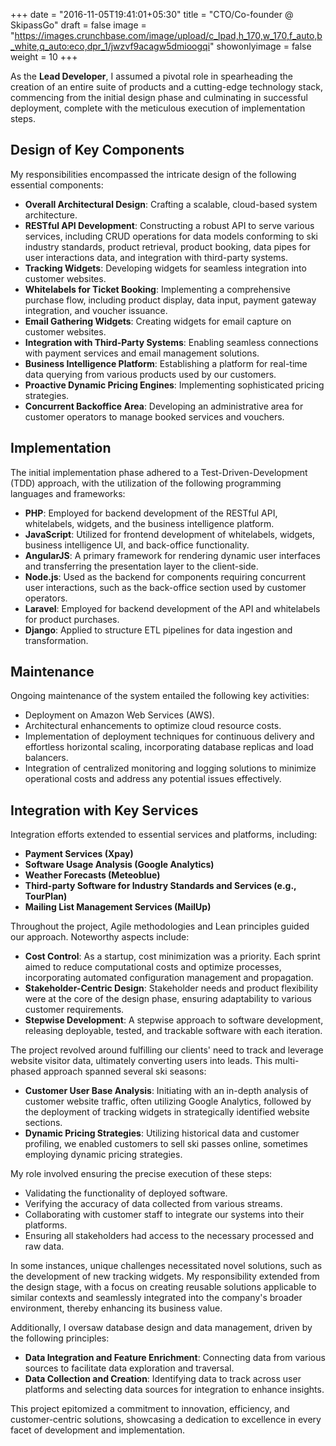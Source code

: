 +++
date = "2016-11-05T19:41:01+05:30"
title = "CTO/Co-founder @ SkipassGo"
draft = false
image = "https://images.crunchbase.com/image/upload/c_lpad,h_170,w_170,f_auto,b_white,q_auto:eco,dpr_1/jwzvf9acagw5dmioogqi"
showonlyimage = false
weight = 10
+++

As the **Lead Developer**, I assumed a pivotal role in spearheading the creation of an entire suite of products and a cutting-edge technology stack, commencing from the initial design phase and culminating in successful deployment, complete with the meticulous execution of implementation steps.

<!--more-->

## Design of Key Components

My responsibilities encompassed the intricate design of the following essential components:

- **Overall Architectural Design**: Crafting a scalable, cloud-based system architecture.
- **RESTful API Development**: Constructing a robust API to serve various services, including CRUD operations for data models conforming to ski industry standards, product retrieval, product booking, data pipes for user interactions data, and integration with third-party systems.
- **Tracking Widgets**: Developing widgets for seamless integration into customer websites.
- **Whitelabels for Ticket Booking**: Implementing a comprehensive purchase flow, including product display, data input, payment gateway integration, and voucher issuance.
- **Email Gathering Widgets**: Creating widgets for email capture on customer websites.
- **Integration with Third-Party Systems**: Enabling seamless connections with payment services and email management solutions.
- **Business Intelligence Platform**: Establishing a platform for real-time data querying from various products used by our customers.
- **Proactive Dynamic Pricing Engines**: Implementing sophisticated pricing strategies.
- **Concurrent Backoffice Area**: Developing an administrative area for customer operators to manage booked services and vouchers.

## Implementation

The initial implementation phase adhered to a Test-Driven-Development (TDD) approach, with the utilization of the following programming languages and frameworks:

- **PHP**: Employed for backend development of the RESTful API, whitelabels, widgets, and the business intelligence platform.
- **JavaScript**: Utilized for frontend development of whitelabels, widgets, business intelligence UI, and back-office functionality.
- **AngularJS**: A primary framework for rendering dynamic user interfaces and transferring the presentation layer to the client-side.
- **Node.js**: Used as the backend for components requiring concurrent user interactions, such as the back-office section used by customer operators.
- **Laravel**: Employed for backend development of the API and whitelabels for product purchases.
- **Django**: Applied to structure ETL pipelines for data ingestion and transformation.

## Maintenance

Ongoing maintenance of the system entailed the following key activities:

- Deployment on Amazon Web Services (AWS).
- Architectural enhancements to optimize cloud resource costs.
- Implementation of deployment techniques for continuous delivery and effortless horizontal scaling, incorporating database replicas and load balancers.
- Integration of centralized monitoring and logging solutions to minimize operational costs and address any potential issues effectively.

## Integration with Key Services

Integration efforts extended to essential services and platforms, including:

- **Payment Services (Xpay)**
- **Software Usage Analysis (Google Analytics)**
- **Weather Forecasts (Meteoblue)**
- **Third-party Software for Industry Standards and Services (e.g., TourPlan)**
- **Mailing List Management Services (MailUp)**

Throughout the project, Agile methodologies and Lean principles guided our approach. Noteworthy aspects include:

- **Cost Control**: As a startup, cost minimization was a priority. Each sprint aimed to reduce computational costs and optimize processes, incorporating automated configuration management and propagation.
- **Stakeholder-Centric Design**: Stakeholder needs and product flexibility were at the core of the design phase, ensuring adaptability to various customer requirements.
- **Stepwise Development**: A stepwise approach to software development, releasing deployable, tested, and trackable software with each iteration.

The project revolved around fulfilling our clients' need to track and leverage website visitor data, ultimately converting users into leads. This multi-phased approach spanned several ski seasons:

- **Customer User Base Analysis**: Initiating with an in-depth analysis of customer website traffic, often utilizing Google Analytics, followed by the deployment of tracking widgets in strategically identified website sections.
- **Dynamic Pricing Strategies**: Utilizing historical data and customer profiling, we enabled customers to sell ski passes online, sometimes employing dynamic pricing strategies.

My role involved ensuring the precise execution of these steps:

- Validating the functionality of deployed software.
- Verifying the accuracy of data collected from various streams.
- Collaborating with customer staff to integrate our systems into their platforms.
- Ensuring all stakeholders had access to the necessary processed and raw data.

In some instances, unique challenges necessitated novel solutions, such as the development of new tracking widgets. My responsibility extended from the design stage, with a focus on creating reusable solutions applicable to similar contexts and seamlessly integrated into the company's broader environment, thereby enhancing its business value.

Additionally, I oversaw database design and data management, driven by the following principles:

- **Data Integration and Feature Enrichment**: Connecting data from various sources to facilitate data exploration and traversal.
- **Data Collection and Creation**: Identifying data to track across user platforms and selecting data sources for integration to enhance insights.

This project epitomized a commitment to innovation, efficiency, and customer-centric solutions, showcasing a dedication to excellence in every facet of development and implementation.
